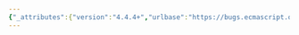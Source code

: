 ```yaml
---
{"_attributes":{"version":"4.4.4+","urlbase":"https://bugs.ecmascript.org/","maintainer":"dherman@mozilla.com"},"bug":{"bug_id":4208,"creation_ts":"2015-03-24 21:15:00 -0700","short_desc":"B.3.5 missing catch parameter duplicate bindings restriction from 13.14.1","delta_ts":"2015-04-03 12:35:32 -0700","product":"Draft for 6th Edition","component":"technical issue","version":"Rev 36: March 17, 2015 Release Candidate 3","rep_platform":"All","op_sys":"All","bug_status":"RESOLVED","resolution":"FIXED","priority":"Normal","bug_severity":"major","everconfirmed":true,"reporter":{"uid":"bugs.ecmascript","name":"Michael Ficarra"},"assigned_to":{"uid":"allen","name":"Allen Wirfs-Brock"},"long_desc":[{"commentid":13924,"comment_count":0,"who":{"uid":"bugs.ecmascript","name":"Michael Ficarra"},"bug_when":"2015-03-24 21:15:12 -0700","thetext":"The early error \"It is a Syntax Error if BoundNames of CatchParameter contains any duplicate elements.\" was recently added to 13.14.1, but not B.3.5 which says \"The content of subclause 13.14.1 is replaced with the following:\". This nullifies the newly added early error."},{"commentid":14008,"comment_count":1,"who":{"uid":"allen","name":"Allen Wirfs-Brock"},"bug_when":"2015-04-02 06:13:31 -0700","thetext":"fixed in rev37 editor's draft"},{"commentid":14055,"comment_count":2,"who":{"uid":"allen","name":"Allen Wirfs-Brock"},"bug_when":"2015-04-03 12:35:32 -0700","thetext":"In Rev37"}]}}
---
```

